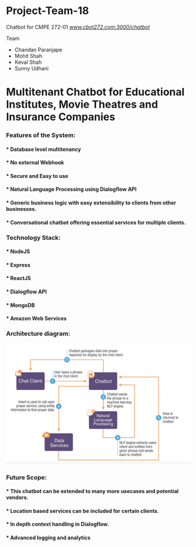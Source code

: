 # Project-Team-18

Chatbot for CMPE 272-01 <em>www.cbot272.com:3000/chatbot</em>

Team
* Chandan Paranjape
* Mohit Shah
* Keval Shah
* Sunny Udhani

# Multitenant Chatbot for Educational Institutes, Movie Theatres and Insurance Companies

### Features of the System:
#### * Database level multitenancy
#### * No external Webhook
#### * Secure and Easy to use
#### * Natural Language Processing using Dialogflow API
#### * Generic business logic with easy extensibility to clients from other businesses.
#### * Conversational chatbot offering essential services for multiple clients.

### Technology Stack:
#### * NodeJS
#### * Express
#### * ReactJS
#### * Dialogflow API
#### * MongoDB
#### * Amazon Web Services

### Architecture diagram:
![Screenshot](architecture.png)

### Future Scope:
#### * This chatbot can be extended to many more usecases and potential vendors.
#### * Location based services can be included for certain clients.
#### * In depth context handling in Dialogflow.
#### * Advanced logging and analytics
